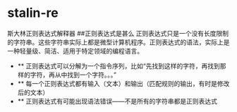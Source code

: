 # stalin-re
斯大林正则表达式解释器
##正则表达式是甚么
正则表达式只是一个没有长度限制的字符串。这些字符串实际上都是微型计算机程序。正则表达式的语法，实际上是一种轻量级、简洁、适用于特定领域的编程语言。
- ** 正则表达式可以分解为一个指令序列，比如“先找到这样的字符，再找到那样的字符，再从中找到一个字符。。。”
- ** 每一个正则表达式都有输入（文本）和输出（匹配规则的输出，有时是修改后的文本）
- ** 正则表达式有可能出现语法错误——不是所有的字符串都是正则表达式

